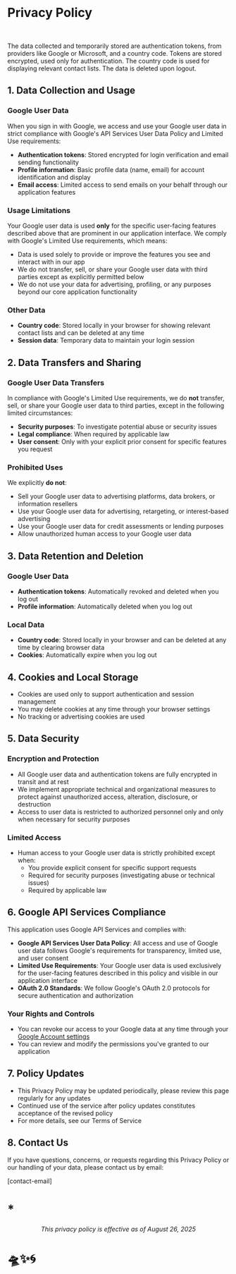 <br/>

# Privacy Policy

<br/>

The data collected and temporarily stored are authentication tokens, from providers like Google or Microsoft, and a country code. Tokens are stored encrypted, used only for authentication. The country code is used for displaying relevant contact lists. The data is deleted upon logout.

## 1. Data Collection and Usage

### Google User Data

When you sign in with Google, we access and use your Google user data in strict compliance with Google's API Services User Data Policy and Limited Use requirements:

- **Authentication tokens**: Stored encrypted for login verification and email sending functionality
- **Profile information**: Basic profile data (name, email) for account identification and display
- **Email access**: Limited access to send emails on your behalf through our application features

### Usage Limitations

Your Google user data is used **only** for the specific user-facing features described above that are prominent in our application interface. We comply with Google's Limited Use requirements, which means:

- Data is used solely to provide or improve the features you see and interact with in our app
- We do not transfer, sell, or share your Google user data with third parties except as explicitly permitted below
- We do not use your data for advertising, profiling, or any purposes beyond our core application functionality

### Other Data

- **Country code**: Stored locally in your browser for showing relevant contact lists and can be deleted at any time
- **Session data**: Temporary data to maintain your login session

## 2. Data Transfers and Sharing

### Google User Data Transfers

In compliance with Google's Limited Use requirements, we do **not** transfer, sell, or share your Google user data to third parties, except in the following limited circumstances:

- **Security purposes**: To investigate potential abuse or security issues
- **Legal compliance**: When required by applicable law
- **User consent**: Only with your explicit prior consent for specific features you request

### Prohibited Uses

We explicitly **do not**:

- Sell your Google user data to advertising platforms, data brokers, or information resellers
- Use your Google user data for advertising, retargeting, or interest-based advertising
- Use your Google user data for credit assessments or lending purposes
- Allow unauthorized human access to your Google user data

## 3. Data Retention and Deletion

### Google User Data

- **Authentication tokens**: Automatically revoked and deleted when you log out
- **Profile information**: Automatically deleted when you log out

### Local Data

- **Country code**: Stored locally in your browser and can be deleted at any time by clearing browser data
- **Cookies**: Automatically expire when you log out

## 4. Cookies and Local Storage

- Cookies are used only to support authentication and session management
- You may delete cookies at any time through your browser settings
- No tracking or advertising cookies are used

## 5. Data Security

### Encryption and Protection

- All Google user data and authentication tokens are fully encrypted in transit and at rest
- We implement appropriate technical and organizational measures to protect against unauthorized access, alteration, disclosure, or destruction
- Access to user data is restricted to authorized personnel only and only when necessary for security purposes

### Limited Access

- Human access to your Google user data is strictly prohibited except when:
  - You provide explicit consent for specific support requests
  - Required for security purposes (investigating abuse or technical issues)
  - Required by applicable law

## 6. Google API Services Compliance

This application uses Google API Services and complies with:

- **Google API Services User Data Policy**: All access and use of Google user data follows Google's requirements for transparency, limited use, and user consent
- **Limited Use Requirements**: Your Google user data is used exclusively for the user-facing features described in this policy and visible in our application interface
- **OAuth 2.0 Standards**: We follow Google's OAuth 2.0 protocols for secure authentication and authorization

### Your Rights and Controls

- You can revoke our access to your Google data at any time through your [Google Account settings](https://myaccount.google.com/permissions)
- You can review and modify the permissions you've granted to our application

## 7. Policy Updates

- This Privacy Policy may be updated periodically, please review this page regularly for any updates
- Continued use of the service after policy updates constitutes acceptance of the revised policy
- For more details, see our Terms of Service

## 8. Contact Us

If you have questions, concerns, or requests regarding this Privacy Policy or our handling of your data, please contact us by email:

[contact-email]

# \*

<div style="text-align:center"><i>This privacy policy is effective as of August 26, 2025</i></div>

# 🛸✨🌀
